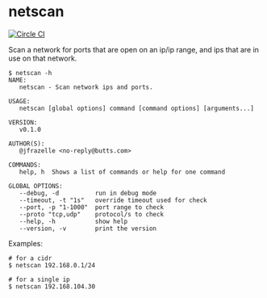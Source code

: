 # netscan

[![Circle CI](https://circleci.com/gh/jfrazelle/netscan.svg?style=svg)](https://circleci.com/gh/jfrazelle/netscan)

Scan a network for ports that are open on an ip/ip range, and
ips that are in use on that network.

```console
$ netscan -h
NAME:
   netscan - Scan network ips and ports.

USAGE:
   netscan [global options] command [command options] [arguments...]

VERSION:
   v0.1.0

AUTHOR(S):
   @jfrazelle <no-reply@butts.com>

COMMANDS:
   help, h  Shows a list of commands or help for one command

GLOBAL OPTIONS:
   --debug, -d          run in debug mode
   --timeout, -t "1s"   override timeout used for check
   --port, -p "1-1000"  port range to check
   --proto "tcp,udp"    protocol/s to check
   --help, -h           show help
   --version, -v        print the version
```

Examples:

```console
# for a cidr
$ netscan 192.168.0.1/24

# for a single ip
$ netscan 192.168.104.30
```
